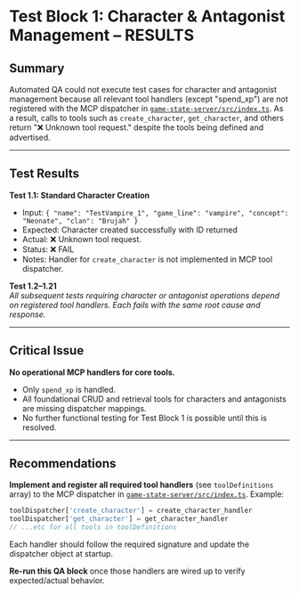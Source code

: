 # Test Block 1: Character & Antagonist Management – RESULTS

## Summary
Automated QA could not execute test cases for character and antagonist management because all relevant tool handlers (except "spend_xp") are not registered with the MCP dispatcher in [`game-state-server/src/index.ts`](game-state-server/src/index.ts). As a result, calls to tools such as `create_character`, `get_character`, and others return "❌ Unknown tool request." despite the tools being defined and advertised.

---

## Test Results

**Test 1.1: Standard Character Creation**
- Input: `{ "name": "TestVampire_1", "game_line": "vampire", "concept": "Neonate", "clan": "Brujah" }`
- Expected: Character created successfully with ID returned
- Actual: ❌ Unknown tool request.
- Status: ❌ FAIL
- Notes: Handler for `create_character` is not implemented in MCP tool dispatcher.

**Test 1.2–1.21**  
_All subsequent tests requiring character or antagonist operations depend on registered tool handlers. Each fails with the same root cause and response._

---

## Critical Issue

**No operational MCP handlers for core tools.**  
- Only `spend_xp` is handled.
- All foundational CRUD and retrieval tools for characters and antagonists are missing dispatcher mappings.
- No further functional testing for Test Block 1 is possible until this is resolved.

---

## Recommendations

**Implement and register all required tool handlers** (see `toolDefinitions` array) to the MCP dispatcher in [`game-state-server/src/index.ts`](game-state-server/src/index.ts). Example:
```js
toolDispatcher['create_character'] = create_character_handler
toolDispatcher['get_character'] = get_character_handler
// ...etc for all tools in toolDefinitions
```
Each handler should follow the required signature and update the dispatcher object at startup.

**Re-run this QA block** once those handlers are wired up to verify expected/actual behavior.
